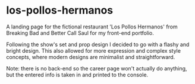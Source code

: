 # los-pollos-hermanos
A landing page for the fictional restaurant 'Los Pollos Hermanos' from Breaking Bad and Better Call Saul for my front-end portfolio.

Following the show's set and prop design I decided to go with a flashy and bright design.
This also allowed for more expression and complex style concepts, where modern designs are minimalist and straightforward.

Note: there is no back-end so the career page won't actually do anything, but the entered info is taken in and printed to the console.
